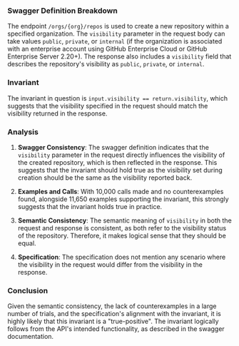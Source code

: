 ### Swagger Definition Breakdown

The endpoint `/orgs/{org}/repos` is used to create a new repository within a specified organization. The `visibility` parameter in the request body can take values `public`, `private`, or `internal` (if the organization is associated with an enterprise account using GitHub Enterprise Cloud or GitHub Enterprise Server 2.20+). The response also includes a `visibility` field that describes the repository's visibility as `public`, `private`, or `internal`.

### Invariant

The invariant in question is `input.visibility == return.visibility`, which suggests that the visibility specified in the request should match the visibility returned in the response.

### Analysis

1. **Swagger Consistency**: The swagger definition indicates that the `visibility` parameter in the request directly influences the visibility of the created repository, which is then reflected in the response. This suggests that the invariant should hold true as the visibility set during creation should be the same as the visibility reported back.

2. **Examples and Calls**: With 10,000 calls made and no counterexamples found, alongside 11,650 examples supporting the invariant, this strongly suggests that the invariant holds true in practice.

3. **Semantic Consistency**: The semantic meaning of `visibility` in both the request and response is consistent, as both refer to the visibility status of the repository. Therefore, it makes logical sense that they should be equal.

4. **Specification**: The specification does not mention any scenario where the visibility in the request would differ from the visibility in the response.

### Conclusion

Given the semantic consistency, the lack of counterexamples in a large number of trials, and the specification's alignment with the invariant, it is highly likely that this invariant is a "true-positive". The invariant logically follows from the API's intended functionality, as described in the swagger documentation.

